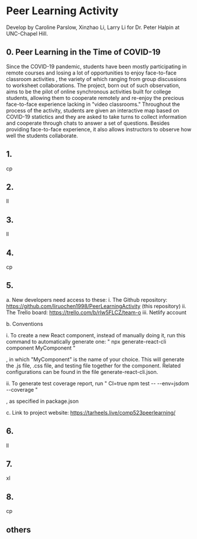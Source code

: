 # Peer Learning Activity 

Develop by Caroline Parslow, Xinzhao Li, Larry Li for Dr. Peter Halpin at UNC-Chapel Hill.


## 0. Peer Learning in the Time of COVID-19
Since the COVID-19 pandemic, students have been mostly participating in remote courses and losing a lot of opportunities to enjoy face-to-face classroom activities 
, the variety of which ranging from group discussions to worksheet collaborations. 
The project, born out of such observation, aims to be the pilot of online synchronous activities built for college students, allowing them to cooperate remotely and re-enjoy the precious face-to-face experience lacking in "video classrooms."
Throughout the process of the activity, students are given an interactive map based on COVID-19 statictics and they are asked to take turns to collect information and cooperate through chats to answer a set of questions.
Besides providing face-to-face experience, it also allows instructors to observe how well the students collaborate.

## 1.
cp



## 2.
ll



## 3.
ll



## 4.
cp



## 5.
a. New developers need access to these:
i. The Github repository: https://github.com/liruochen1998/PeerLearningActivity (this repository)
ii. The Trello board: https://trello.com/b/rlw5FLCZ/team-o
iii. Netlify account

b. Conventions

i. To create a new React component, instead of manually doing it, run this command to automatically generate one:
"
npx generate-react-cli component MyComponent
"

, in which "MyComponent" is the name of your choice. This will generate the .js file, .css file, and testing file together for the component.
Related configurations can be found in the file generate-react-cli.json.

ii. To generate test coverage report, run 
"
CI=true npm test -- --env=jsdom --coverage
"

, as specified in package.json

c. Link to project website: https://tarheels.live/comp523peerlearning/



## 6.
ll



## 7.
xl



## 8.
cp




## others




